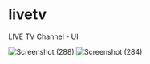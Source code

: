 # livetv
LIVE TV Channel - UI

![Screenshot (288)](https://github.com/KishoreK26/livetv/assets/142091922/7a574fe1-98a5-42d8-af1e-666bd222fefe)
![Screenshot (284)](https://github.com/KishoreK26/livetv/assets/142091922/2bbcc1b6-45e6-4853-83f0-0e290a49be43)
